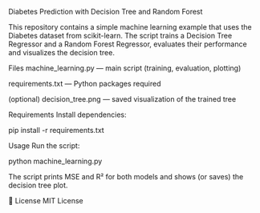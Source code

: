Diabetes Prediction with Decision Tree and Random Forest

This repository contains a simple machine learning example that uses the Diabetes dataset from scikit-learn.
The script trains a Decision Tree Regressor and a Random Forest Regressor, evaluates their performance and visualizes the decision tree.

 Files
machine_learning.py — main script (training, evaluation, plotting)

requirements.txt — Python packages required

(optional) decision_tree.png — saved visualization of the trained tree

Requirements
Install dependencies:

pip install -r requirements.txt
 
 Usage
Run the script:

python machine_learning.py

The script prints MSE and R² for both models and shows (or saves) the decision tree plot.


📝 License
MIT License
